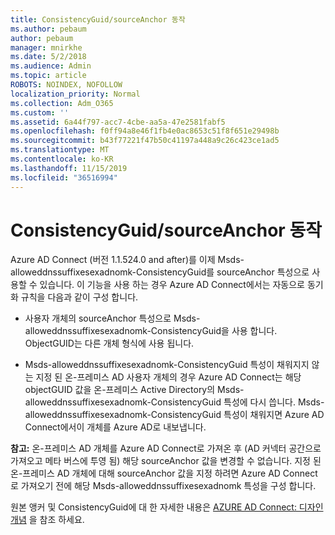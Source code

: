 ```yaml
---
title: ConsistencyGuid/sourceAnchor 동작
ms.author: pebaum
author: pebaum
manager: mnirkhe
ms.date: 5/2/2018
ms.audience: Admin
ms.topic: article
ROBOTS: NOINDEX, NOFOLLOW
localization_priority: Normal
ms.collection: Adm_O365
ms.custom: ''
ms.assetid: 6a44f797-acc7-4cbe-aa5a-47e2581fabf5
ms.openlocfilehash: f0ff94a8e46f1fb4e0ac8653c51f8f651e29498b
ms.sourcegitcommit: b43f77221f47b50c41197a448a9c26c423ce1ad5
ms.translationtype: MT
ms.contentlocale: ko-KR
ms.lasthandoff: 11/15/2019
ms.locfileid: "36516994"
---
```

# <a name="consistencyguid--sourceanchor-behavior"></a>ConsistencyGuid/sourceAnchor 동작

Azure AD Connect (버전 1.1.524.0 and after)를 이제 Msds-alloweddnssuffixesexadnomk-ConsistencyGuid를 sourceAnchor 특성으로 사용할 수 있습니다. 이 기능을 사용 하는 경우 Azure AD Connect에서는 자동으로 동기화 규칙을 다음과 같이 구성 합니다.
  
- 사용자 개체의 sourceAnchor 특성으로 Msds-alloweddnssuffixesexadnomk-ConsistencyGuid을 사용 합니다. ObjectGUID는 다른 개체 형식에 사용 됩니다.
    
- Msds-alloweddnssuffixesexadnomk-ConsistencyGuid 특성이 채워지지 않는 지정 된 온-프레미스 AD 사용자 개체의 경우 Azure AD Connect는 해당 objectGUID 값을 온-프레미스 Active Directory의 Msds-alloweddnssuffixesexadnomk-ConsistencyGuid 특성에 다시 씁니다. Msds-alloweddnssuffixesexadnomk-ConsistencyGuid 특성이 채워지면 Azure AD Connect에서이 개체를 Azure AD로 내보냅니다.
    
 **참고:** 온-프레미스 AD 개체를 Azure AD Connect로 가져온 후 (AD 커넥터 공간으로 가져오고 메타 버스에 투영 됨) 해당 sourceAnchor 값을 변경할 수 없습니다. 지정 된 온-프레미스 AD 개체에 대해 sourceAnchor 값을 지정 하려면 Azure AD Connect로 가져오기 전에 해당 Msds-alloweddnssuffixesexadnomk 특성을 구성 합니다. 
  
원본 앵커 및 ConsistencyGuid에 대 한 자세한 내용은 [AZURE AD Connect: 디자인 개념](https://docs.microsoft.com/azure/active-directory/connect/active-directory-aadconnect-design-concepts) 을 참조 하세요.
  


